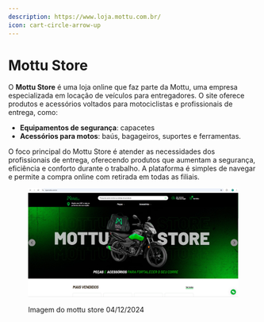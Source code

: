 ```yaml
---
description: https://www.loja.mottu.com.br/
icon: cart-circle-arrow-up
---
```


# Mottu Store

O **Mottu Store** é uma loja online que faz parte da Mottu, uma empresa especializada em locação de veículos para entregadores. O site oferece produtos e acessórios voltados para motociclistas e profissionais de entrega, como:

* **Equipamentos de segurança**: capacetes
* **Acessórios para motos**: baús, bagageiros, suportes e ferramentas.

O foco principal do Mottu Store é atender as necessidades dos profissionais de entrega, oferecendo produtos que aumentam a segurança, eficiência e conforto durante o trabalho. A plataforma é simples de navegar e permite a compra online com retirada em todas as filiais.

<figure><img src="../.gitbook/assets/image (35).png" alt=""><figcaption><p>Imagem do mottu store 04/12/2024</p></figcaption></figure>

